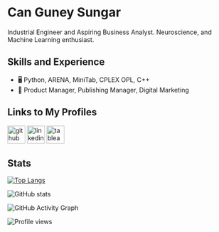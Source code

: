 # Can Guney Sungar
Industrial Engineer and Aspiring Business Analyst. Neuroscience, and Machine Learning enthusiast.
 
## Skills and Experience
- 🖥️ Python, ARENA, MiniTab, CPLEX OPL, C++
- 💼 Product Manager, Publishing Manager, Digital Marketing

## Links to My Profiles
[<img src='https://cdn.jsdelivr.net/npm/simple-icons@3.0.1/icons/github.svg' alt='github' height='40'>](https://github.com/csungar)  [<img src='https://cdn.jsdelivr.net/npm/simple-icons@3.0.1/icons/linkedin.svg' alt='linkedin' height='40'>](https://www.linkedin.com/in/guneysungar/)  [<img src='https://cdn.jsdelivr.net/npm/simple-icons@3.0.1/icons/tableau.svg' alt='tableau' height='40'>](https://public.tableau.com/app/profile/can.guney.sungar#!/?newProfile=&activeTab=0) 

## Stats
[![Top Langs](https://github-readme-stats.vercel.app/api/top-langs/?username=csungar)](https://github.com/anuraghazra/github-readme-stats)

![GitHub stats](https://github-readme-stats.vercel.app/api?username=csungar&show_icons=true)  

![GitHub Activity Graph](https://activity-graph.herokuapp.com/graph?username=csungar)  

![Profile views](https://gpvc.arturio.dev/csungar)

